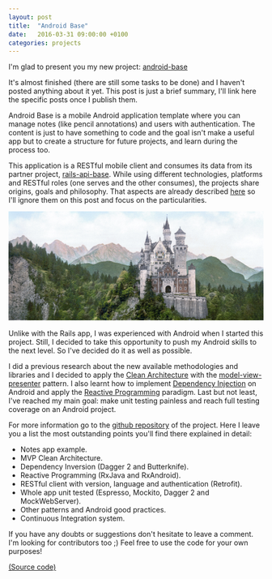 ```yaml
---
layout: post
title:  "Android Base"
date:   2016-03-31 09:00:00 +0100
categories: projects
---
```


I'm glad to present you my new project:
[android-base](https://github.com/jordifierro/android-base)

It's almost finished (there are still some tasks to be done)
and I haven't posted anything about it yet.
This post is just a brief summary,
I'll link here the specific posts once I publish them.

Android Base is a mobile Android application template
where you can manage notes (like pencil annotations)
and users with authentication.
The content is just to have something to code
and the goal isn't make a useful app
but to create a structure for future projects,
and learn during the process too.

This application is a RESTful mobile client
and consumes its data from its partner project,
[rails-api-base](https://github.com/jordifierro/rails-api-base).
While using different technologies, platforms and RESTful roles
(one serves and the other consumes),
the projects share origins, goals and philosophy.
That aspects are already described [here](/rails-api-base)
so I'll ignore them on this post and focus on the particularities.

![Neuschwanstein Castle](/assets/images/neuschwanstein_castle.jpg)

Unlike with the Rails app,
I was experienced with Android when I started this project.
Still, I decided to take this opportunity
to push my Android skills to the next level.
So I've decided do it as well as possible.

I did a previous research about the new available methodologies and libraries
and I decided to apply the
[Clean Architecture](https://blog.8thlight.com/uncle-bob/2012/08/13/the-clean-architecture.html)
with the
[model-view-presenter](http://fernandocejas.com/2014/09/03/architecting-android-the-clean-way/)
 pattern.
I also learnt how to implement
[Dependency Injection](https://guides.codepath.com/android/Dependency-Injection-with-Dagger-2)
on Android
and apply the
[Reactive Programming](https://gist.github.com/staltz/868e7e9bc2a7b8c1f754)
paradigm.
Last but not least, I've reached my main goal: make unit testing painless
and reach full testing coverage on an Android project.

For more information go to the
[github repository](https://github.com/jordifierro/android-base)
of the project.
Here I leave you a list the most outstanding points
you'll find there explained in detail:

* Notes app example.
* MVP Clean Architecture.
* Dependency Inversion (Dagger 2 and Butterknife).
* Reactive Programming (RxJava and RxAndroid).
* RESTful client with version, language and authentication (Retrofit).
* Whole app unit tested (Espresso, Mockito, Dagger 2 and MockWebServer).
* Other patterns and Android good practices.
* Continuous Integration system.

If you have any doubts or suggestions don't hesitate to leave a comment.
I'm looking for contributors too ;)
Feel free to use the code for your own purposes!

[(Source code)](https://github.com/jordifierro/android-base)
